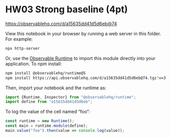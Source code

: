 # HW03 Strong baseline (4pt)

https://observablehq.com/d/a15635dd41d5d6eb@74

View this notebook in your browser by running a web server in this folder. For
example:

~~~sh
npx http-server
~~~

Or, use the [Observable Runtime](https://github.com/observablehq/runtime) to
import this module directly into your application. To npm install:

~~~sh
npm install @observablehq/runtime@5
npm install https://api.observablehq.com/d/a15635dd41d5d6eb@74.tgz?v=3
~~~

Then, import your notebook and the runtime as:

~~~js
import {Runtime, Inspector} from "@observablehq/runtime";
import define from "a15635dd41d5d6eb";
~~~

To log the value of the cell named “foo”:

~~~js
const runtime = new Runtime();
const main = runtime.module(define);
main.value("foo").then(value => console.log(value));
~~~
